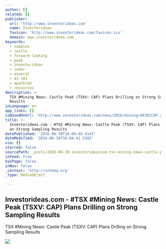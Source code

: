 ```yaml
---
author: []
related: []
publisher:
  url: 'http://www.investorideas.com'
  name: Investorideas
  favicon: 'http://www.investorideas.com/favicon.ico'
  domain: www.investorideas.com
keywords:
  - samples
  - castle
  - forward-looking
  - peak
  - investorideas
  - sedar
  - mineral
  - 43-101
  - apankrah
  - resources
description: >-
  TSX #Mining News: Castle Peak (TSXV: CAP) Plans Drilling on Strong Sampling
  Results
inLanguage: en
app_links: []
isBasedOnUrl: 'http://www.investorideas.com/news/2016/mining/08301CAP.asp'
title: >-
  Investorideas.com - #TSX #Mining News: Castle Peak (TSXV: CAP) Plans Drilling
  on Strong Sampling Results
datePublished: '2016-08-30T16:04:45.414Z'
dateModified: '2016-08-30T16:04:41.538Z'
via: {}
starred: false
sourcePath: _posts/2016-08-30-investorideascom-tsx-mining-news-castle-peak-tsxv-ca.md
inFeed: true
hasPage: false
inNav: false
_context: 'http://schema.org'
_type: MediaObject

---
```

<article style=""><h1>Investorideas.com - #TSX #Mining News: Castle Peak (TSXV: CAP) Plans Drilling on Strong Sampling Results</h1><p>TSX #Mining News: Castle Peak (TSXV: CAP) Plans Drilling on Strong Sampling Results</p><img src="http://www.investorideas.com/news/2016/mining/images/083016-1.jpg" /></article>